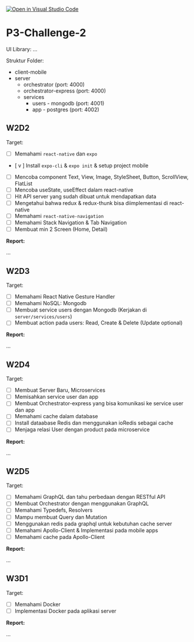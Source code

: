 [![Open in Visual Studio Code](https://classroom.github.com/assets/open-in-vscode-718a45dd9cf7e7f842a935f5ebbe5719a5e09af4491e668f4dbf3b35d5cca122.svg)](https://classroom.github.com/online_ide?assignment_repo_id=11208389&assignment_repo_type=AssignmentRepo)

# P3-Challenge-2

UI Library: ...

Struktur Folder:

- client-mobile
- server
  - orchestrator (port: 4000)
  - orchestrator-express (port: 4000)
  - services
    - users - mongodb (port: 4001)
    - app - postgres (port: 4002)

## W2D2

Target:

- [ ] Memahami `react-native` dan `expo`
- [ v ] Install `expo-cli` & `expo init` & setup project mobile
- [ ] Mencoba component Text, View, Image, StyleSheet, Button, ScrollView, FlatList
- [ ] Mencoba useState, useEffect dalam react-native
- [ ] Hit API server yang sudah dibuat untuk mendapatkan data
- [ ] Mengetahui bahwa redux & redux-thunk bisa diimplementasi di react-native
- [ ] Memahami `react-native-navigation`
- [ ] Memahami Stack Navigation & Tab Navigation
- [ ] Membuat min 2 Screen (Home, Detail)

**Report:**

...

## W2D3

Target:

- [ ] Memahami React Native Gesture Handler
- [ ] Memahami NoSQL: Mongodb
- [ ] Membuat service users dengan Mongodb (Kerjakan di `server/services/users`)
- [ ] Membuat action pada users: Read, Create & Delete (Update optional)

**Report:**

...

## W2D4

Target:

- [ ] Membuat Server Baru, Microservices
- [ ] Memisahkan service user dan app
- [ ] Membuat Orchestrator-express yang bisa komunikasi ke service user dan app
- [ ] Memahami cache dalam database
- [ ] Install dataabase Redis dan menggunakan ioRedis sebagai cache
- [ ] Menjaga relasi User dengan product pada microservice

**Report:**

...

## W2D5

Target:

- [ ] Memahami GraphQL dan tahu perbedaan dengan RESTful API
- [ ] Membuat Orchestrator dengan menggunakan GraphQL
- [ ] Memahami Typedefs, Resolvers
- [ ] Mampu membuat Query dan Mutation
- [ ] Menggunakan redis pada graphql untuk kebutuhan cache server
- [ ] Memahami Apollo-Client & Implementasi pada mobile apps
- [ ] Memahami cache pada Apollo-Client

**Report:**

...

## W3D1

Target:

- [ ] Memahami Docker
- [ ] Implementasi Docker pada aplikasi server

**Report:**

...
